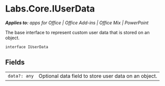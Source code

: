 
# Labs.Core.IUserData

 _**Applies to:** apps for Office | Office Add-ins | Office Mix | PowerPoint_

The base interface to represent custom user data that is stored on an object.

```
interface IUserData
```


## Fields


|||
|:-----|:-----|
| `data?: any`|Optional data field to store user data on an object.|

